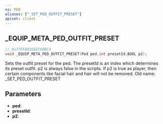 ```yaml
---
ns: PED
aliases: ["_SET_PED_OUTFIT_PRESET"]
apiset: client
---
```

## _EQUIP_META_PED_OUTFIT_PRESET

```c
// 0x77FF8D35EEC6BBC4
void _EQUIP_META_PED_OUTFIT_PRESET(Ped ped,int presetId,BOOL p2);
```

Sets the outfit preset for the ped. The presetId is an index which determines its preset outfit. p2 is always false in the scripts.
If p2 is true as player, then certain components like facial hair and hair will not be removed.
Old name: _SET_PED_OUTFIT_PRESET

## Parameters
* **ped**:
* **presetId**:
* **p2**: